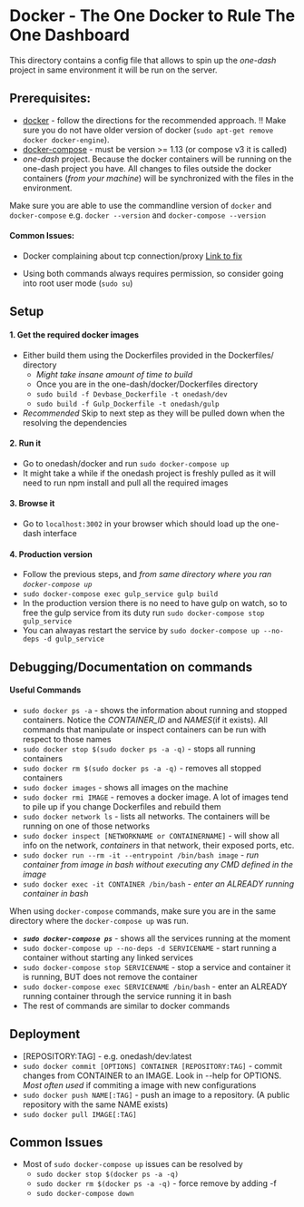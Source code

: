 # Docker - The One Docker to Rule The One Dashboard

This directory contains a config file that allows to spin up the _one-dash_ project in same environment it will be run on the server.

## Prerequisites:
- [docker](https://docs.docker.com/engine/installation/linux/ubuntu/) - follow the directions for the recommended approach. !! Make sure you do not have older version of docker (`sudo apt-get remove docker docker-engine`).
- [docker-compose](https://docs.docker.com/compose/install/) - must be version >= 1.13 (or compose v3 it is called)
- *one-dash* project. Because the docker containers will be running on the one-dash project you have. All changes to files outside the docker containers (*from your machine*) will be synchronized with the files in the environment.

Make sure you are able to use the commandline version of `docker` and `docker-compose`
e.g. `docker --version` and `docker-compose --version`

#### Common Issues:
- Docker complaining about tcp connection/proxy [Link to fix](https://docs.docker.com/engine/admin/systemd/#httphttps-proxy)

- Using both commands always requires permission, so consider going into root user mode (`sudo su`)

## Setup

#### 1. Get the required docker images
- Either build them using the Dockerfiles provided in the Dockerfiles/ directory
    - *Might take insane amount of time to build*
    - Once you are in the one-dash/docker/Dockerfiles directory
    - `sudo build -f Devbase_Dockerfile -t onedash/dev`
    - `sudo build -f Gulp_Dockerfile -t onedash/gulp`
- *Recommended* Skip to next step as they will be pulled down when the resolving the dependencies

#### 2. Run it
- Go to onedash/docker and run `sudo docker-compose up`
- It might take a while if the onedash project is freshly pulled as it will need to run npm install and pull all the required images

#### 3. Browse it
- Go to `localhost:3002` in your browser which should load up the one-dash interface

#### 4. Production version
- Follow the previous steps, and *from same directory where you ran `docker-compose up`*
- `sudo docker-compose exec gulp_service gulp build`
- In the production version there is no need to have gulp on watch, so to free the gulp service from its duty run `sudo docker-compose stop gulp_service`
- You can alwayas restart the service by `sudo docker-compose up --no-deps -d gulp_service`


## Debugging/Documentation on commands

#### Useful Commands
- `sudo docker ps -a` - shows the information about running and stopped containers. Notice the *CONTAINER_ID* and *NAMES*(if it exists). All commands that manipulate or inspect containers can be run with respect to those names
- `sudo docker stop $(sudo docker ps -a -q)` - stops all running containers
- `sudo docker rm $(sudo docker ps -a -q)` - removes all stopped containers
- `sudo docker images` - shows all images on the machine
- `sudo docker rmi IMAGE` - removes a docker image. A lot of images tend to pile up if you change Dockerfiles and rebuild them
- `sudo docker network ls` - lists all networks. The containers will be running on one of those networks
- `sudo docker inspect [NETWORKNAME or CONTAINERNAME]` - will show all info on the network, _containers_ in that network, their exposed ports, etc.
- `sudo docker run --rm -it --entrypoint /bin/bash image` - *run container from image in bash without executing any CMD defined in the image*
- `sudo docker exec -it CONTAINER /bin/bash` - *enter an ALREADY running container in bash*

When using `docker-compose` commands, make sure you are in the same directory where the `docker-compose up` was run.

- **_`sudo docker-compose ps`_** - shows all the services running at the moment
- `sudo docker-compose up --no-deps -d SERVICENAME` - start running a container without starting any linked services
- `sudo docker-compose stop SERVICENAME` - stop a service and container it is running, BUT does not remove the container
- `sudo docker-compose exec SERVICENAME /bin/bash` - enter an ALREADY running container through the service running it in bash
- The rest of commands are similar to docker commands

## Deployment
- [REPOSITORY:TAG] - e.g. onedash/dev:latest
- `sudo docker commit [OPTIONS] CONTAINER [REPOSITORY:TAG]` - commit changes from CONTAINER to an IMAGE. Look in --help for OPTIONS. *Most often used* if commiting a image with new configurations
- `sudo docker push NAME[:TAG]` - push an image to a repository. (A public repository with the same NAME exists)
- `sudo docker pull IMAGE[:TAG]`

## Common Issues
- Most of `sudo docker-compose up` issues can be resolved by
    - `sudo docker stop $(docker ps -a -q)`
    - `sudo docker rm $(docker ps -a -q)`  - force remove by adding -f
    - `sudo docker-compose down`
